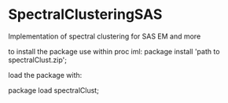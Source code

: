 # SpectralClusteringSAS
Implementation of spectral clustering for SAS EM and more

to install the package use within proc iml:
package install 'path to spectralClust.zip';

load the package with:

package load spectralClust;
